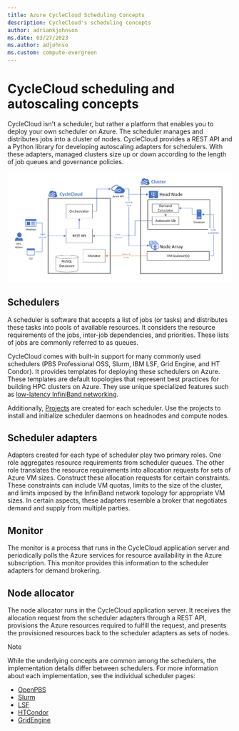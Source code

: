 ```yaml
---
title: Azure CycleCloud Scheduling Concepts
description: CycleCloud's scheduling concepts
author: adriankjohnson
ms.date: 03/27/2023
ms.author: adjohnso
ms.custom: compute-evergreen
---
```


# CycleCloud scheduling and autoscaling concepts

CycleCloud isn't a scheduler, but rather a platform that enables you to deploy your own scheduler on Azure. The scheduler manages and distributes jobs into a cluster of nodes. CycleCloud provides a REST API and a Python library for developing autoscaling adapters for schedulers. With these adapters, managed clusters size up or down according to the length of job queues and governance policies.

![Orchestration Diagram](../images/concept-orchestration-diagram.png)

## Schedulers

A scheduler is software that accepts a list of jobs (or tasks) and distributes these tasks into pools of available resources. It considers the resource requirements of the jobs, inter-job dependencies, and priorities. These lists of jobs are commonly referred to as queues.

CycleCloud comes with built-in support for many commonly used schedulers (PBS Professional OSS, Slurm, IBM LSF, Grid Engine, and HT Condor). It provides templates for deploying these schedulers on Azure. These templates are default topologies that represent best practices for building HPC clusters on Azure. They use unique specialized features such as [low-latency InfiniBand networking](/azure/virtual-machines/workloads/hpc/enable-infiniband).

Additionally, [Projects](~/articles/cyclecloud/how-to/projects.md) are created for each scheduler. Use the projects to install and initialize scheduler daemons on headnodes and compute nodes.

## Scheduler adapters

Adapters created for each type of scheduler play two primary roles. One role aggregates resource requirements from scheduler queues. The other role translates the resource requirements into allocation requests for sets of Azure VM sizes. Construct these allocation requests for certain constraints. These constraints can include VM quotas, limits to the size of the cluster, and limits imposed by the InfiniBand network topology for appropriate VM sizes. In certain aspects, these adapters resemble a broker that negotiates demand and supply from multiple parties.

## Monitor

The monitor is a process that runs in the CycleCloud application server and periodically polls the Azure services for resource availability in the Azure subscription. This monitor provides this information to the scheduler adapters for demand brokering.

## Node allocator

The node allocator runs in the CycleCloud application server. It receives the allocation request from the scheduler adapters through a REST API, provisions the Azure resources required to fulfill the request, and presents the provisioned resources back to the scheduler adapters as sets of nodes.

> [!NOTE]
> While the underlying concepts are common among the schedulers, the implementation details differ between schedulers. For more information about each implementation, see the individual scheduler pages:
> * [OpenPBS](../openpbs.md)
> * [Slurm](../slurm.md)
> * [LSF](../lsf.md)
> * [HTCondor](../htcondor.md)
> * [GridEngine](../gridengine.md)
